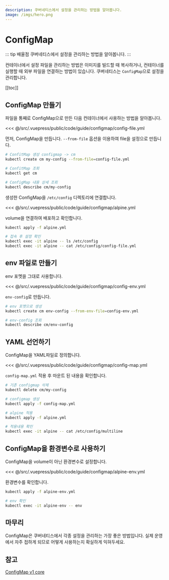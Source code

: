 ```yaml
---
description: 쿠버네티스에서 설정을 관리하는 방법을 알아봅니다.
image: /imgs/hero.png
---
```


# ConfigMap

::: tip 배울점
쿠버네티스에서 설정을 관리하는 방법을 알아봅니다.
:::

컨테이너에서 설정 파일을 관리하는 방법은 이미지를 빌드할 때 복사하거나, 컨테이너를 실행할 때 외부 파일을 연결하는 방법이 있습니다. 쿠버네티스는 `ConfigMap`으로 설정을 관리합니다.

[[toc]]

## ConfigMap 만들기

파일을 통째로 ConfigMap으로 만든 다음 컨테이너에서 사용하는 방법을 알아봅니다.

<<< @/src/.vuepress/public/code/guide/configmap/config-file.yml
<code-link link="guide/configmap/config-file.yml"/>

먼저, ConfigMap을 만듭니다. `--from-file` 옵션을 이용하여 file을 설정으로 만듭니다.

```sh
# ConfitMap 생성 configmap -> cm
kubectl create cm my-config --from-file=config-file.yml

# ConfitMap 조회
kubectl get cm

# ConfigMap 내용 상세 조회
kubectl describe cm/my-config
```

생성한 ConfigMap을 `/etc/config` 디렉토리에 연결합니다.

<<< @/src/.vuepress/public/code/guide/configmap/alpine.yml
<code-link link="guide/configmap/alpine.yml"/>

volume을 연결하여 배포하고 확인합니다.

```sh
kubectl apply -f alpine.yml

# 접속 후 설정 확인
kubectl exec -it alpine -- ls /etc/config
kubectl exec -it alpine -- cat /etc/config/config-file.yml
```

## env 파일로 만들기

env 포멧을 그대로 사용합니다.

<<< @/src/.vuepress/public/code/guide/configmap/config-env.yml
<code-link link="guide/configmap/config-env.yml"/>

`env-config`로 만듭니다.

```sh
# env 포멧으로 생성
kubectl create cm env-config --from-env-file=config-env.yml

# env-config 조회
kubectl describe cm/env-config
```

## YAML 선언하기

ConfigMap을 YAML파일로 정의합니다.

<<< @/src/.vuepress/public/code/guide/configmap/config-map.yml
<code-link link="guide/configmap/config-map.yml"/>

`config-map.yml` 적용 후 마운트 된 내용을 확인합니다.

```sh
# 기존 configmap 삭제
kubectl delete cm/my-config

# configmap 생성
kubectl apply -f config-map.yml

# alpine 적용
kubectl apply -f alpine.yml

# 적용내용 확인
kubectl exec -it alpine -- cat /etc/config/multiline
```

## ConfigMap을 환경변수로 사용하기

ConfigMap을 volume이 아닌 환경변수로 설정합니다.

<<< @/src/.vuepress/public/code/guide/configmap/alpine-env.yml
<code-link link="guide/configmap/alpine-env.yml"/>

환경변수를 확인합니다.

```sh
kubectl apply -f alpine-env.yml

# env 확인
kubectl exec -it alpine-env -- env
```

## 마무리

ConfigMap은 쿠버네티스에서 각종 설정을 관리하는 가장 좋은 방법입니다. 실제 운영에서 자주 접하게 되므로 어떻게 사용하는지 확실하게 익혀두세요.

## 참고

[ConfigMap v1 core](https://kubernetes.io/docs/reference/generated/kubernetes-api/v1.20/#configmap-v1-core)
